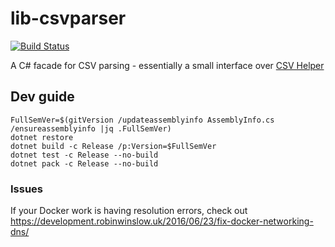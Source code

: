 # lib-csvparser

[![Build Status](https://dev.azure.com/weatherballoon/Weather%20Balloon/_apis/build/status/weather-balloon.lib-csvparser?branchName=master)](https://dev.azure.com/weatherballoon/Weather%20Balloon/_build/latest?definitionId=8&branchName=master)

A C# facade for CSV parsing - essentially a small interface over [CSV Helper](https://joshclose.github.io/CsvHelper/)

## Dev guide

    FullSemVer=$(gitVersion /updateassemblyinfo AssemblyInfo.cs /ensureassemblyinfo |jq .FullSemVer)
    dotnet restore
    dotnet build -c Release /p:Version=$FullSemVer
    dotnet test -c Release --no-build
    dotnet pack -c Release --no-build


### Issues

If your Docker work is having resolution errors, check out 
https://development.robinwinslow.uk/2016/06/23/fix-docker-networking-dns/